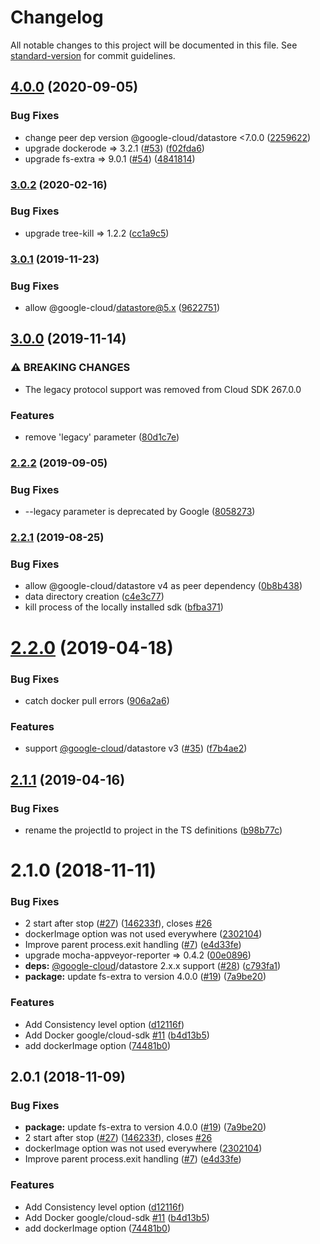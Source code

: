 # Changelog

All notable changes to this project will be documented in this file. See [standard-version](https://github.com/conventional-changelog/standard-version) for commit guidelines.

## [4.0.0](https://github.com/ert78gb/google-datastore-emulator/compare/v3.0.2...v4.0.0) (2020-09-05)


### Bug Fixes

* change peer dep version @google-cloud/datastore <7.0.0 ([2259622](https://github.com/ert78gb/google-datastore-emulator/commit/225962211483d2b8ac0ad8a3654774c501ae0c09))
* upgrade dockerode => 3.2.1 ([#53](https://github.com/ert78gb/google-datastore-emulator/issues/53)) ([f02fda6](https://github.com/ert78gb/google-datastore-emulator/commit/f02fda6e70bf3df8d6d58da807ea8e4dd69fa681))
* upgrade fs-extra => 9.0.1 ([#54](https://github.com/ert78gb/google-datastore-emulator/issues/54)) ([4841814](https://github.com/ert78gb/google-datastore-emulator/commit/4841814793b3ee8d18f115cbe05685a174396ae7))

### [3.0.2](https://github.com/ert78gb/google-datastore-emulator/compare/v3.0.1...v3.0.2) (2020-02-16)


### Bug Fixes

* upgrade tree-kill => 1.2.2 ([cc1a9c5](https://github.com/ert78gb/google-datastore-emulator/commit/cc1a9c554a7c90ca8110b0c05745a52c5f5db240))

### [3.0.1](https://github.com/ert78gb/google-datastore-emulator/compare/v3.0.0...v3.0.1) (2019-11-23)


### Bug Fixes

* allow @google-cloud/datastore@5.x ([9622751](https://github.com/ert78gb/google-datastore-emulator/commit/9622751292754a788bdffd8f0c51c580d7f9dd0a))

## [3.0.0](https://github.com/ert78gb/google-datastore-emulator/compare/v2.2.2...v3.0.0) (2019-11-14)


### ⚠ BREAKING CHANGES

* The legacy protocol support was removed from Cloud SDK 267.0.0

### Features

* remove 'legacy' parameter ([80d1c7e](https://github.com/ert78gb/google-datastore-emulator/commit/80d1c7e0222bccf64297755ddd449effff76f8d2))

### [2.2.2](https://github.com/ert78gb/google-datastore-emulator/compare/v2.2.1...v2.2.2) (2019-09-05)


### Bug Fixes

* --legacy parameter is deprecated by Google ([8058273](https://github.com/ert78gb/google-datastore-emulator/commit/8058273))

### [2.2.1](https://github.com/ert78gb/google-datastore-emulator/compare/v2.2.0...v2.2.1) (2019-08-25)


### Bug Fixes

* allow @google-cloud/datastore v4 as peer dependency ([0b8b438](https://github.com/ert78gb/google-datastore-emulator/commit/0b8b438))
* data directory creation ([c4e3c77](https://github.com/ert78gb/google-datastore-emulator/commit/c4e3c77))
* kill process of the locally installed sdk ([bfba371](https://github.com/ert78gb/google-datastore-emulator/commit/bfba371))

<a name="2.2.0"></a>
# [2.2.0](https://github.com/ert78gb/google-datastore-emulator/compare/v2.1.1...v2.2.0) (2019-04-18)


### Bug Fixes

* catch docker pull errors ([906a2a6](https://github.com/ert78gb/google-datastore-emulator/commit/906a2a6))


### Features

* support [@google-cloud](https://github.com/google-cloud)/datastore v3 ([#35](https://github.com/ert78gb/google-datastore-emulator/issues/35)) ([f7b4ae2](https://github.com/ert78gb/google-datastore-emulator/commit/f7b4ae2))



<a name="2.1.1"></a>
## [2.1.1](https://github.com/ert78gb/google-datastore-emulator/compare/v2.1.0...v2.1.1) (2019-04-16)


### Bug Fixes

* rename the projectId to project in the TS definitions ([b98b77c](https://github.com/ert78gb/google-datastore-emulator/commit/b98b77c))



<a name="2.1.0"></a>
# 2.1.0 (2018-11-11)


### Bug Fixes

* 2 start after stop ([#27](https://github.com/ert78gb/google-datastore-emulator/issues/27)) ([146233f](https://github.com/ert78gb/google-datastore-emulator/commit/146233f)), closes [#26](https://github.com/ert78gb/google-datastore-emulator/issues/26)
* dockerImage option was not used everywhere ([2302104](https://github.com/ert78gb/google-datastore-emulator/commit/2302104))
* Improve parent process.exit handling ([#7](https://github.com/ert78gb/google-datastore-emulator/issues/7)) ([e4d33fe](https://github.com/ert78gb/google-datastore-emulator/commit/e4d33fe))
* upgrade mocha-appveyor-reporter => 0.4.2 ([00e0896](https://github.com/ert78gb/google-datastore-emulator/commit/00e0896))
* **deps:** [@google-cloud](https://github.com/google-cloud)/datastore 2.x.x support ([#28](https://github.com/ert78gb/google-datastore-emulator/issues/28)) ([c793fa1](https://github.com/ert78gb/google-datastore-emulator/commit/c793fa1))
* **package:** update fs-extra to version 4.0.0 ([#19](https://github.com/ert78gb/google-datastore-emulator/issues/19)) ([7a9be20](https://github.com/ert78gb/google-datastore-emulator/commit/7a9be20))


### Features

* Add Consistency level option ([d12116f](https://github.com/ert78gb/google-datastore-emulator/commit/d12116f))
* Add Docker google/cloud-sdk [#11](https://github.com/ert78gb/google-datastore-emulator/issues/11) ([b4d13b5](https://github.com/ert78gb/google-datastore-emulator/commit/b4d13b5))
* add dockerImage option ([74481b0](https://github.com/ert78gb/google-datastore-emulator/commit/74481b0))



<a name="2.0.1"></a>
## 2.0.1 (2018-11-09)


### Bug Fixes

* **package:** update fs-extra to version 4.0.0 ([#19](https://github.com/ert78gb/google-datastore-emulator/issues/19)) ([7a9be20](https://github.com/ert78gb/google-datastore-emulator/commit/7a9be20))
* 2 start after stop ([#27](https://github.com/ert78gb/google-datastore-emulator/issues/27)) ([146233f](https://github.com/ert78gb/google-datastore-emulator/commit/146233f)), closes [#26](https://github.com/ert78gb/google-datastore-emulator/issues/26)
* dockerImage option was not used everywhere ([2302104](https://github.com/ert78gb/google-datastore-emulator/commit/2302104))
* Improve parent process.exit handling ([#7](https://github.com/ert78gb/google-datastore-emulator/issues/7)) ([e4d33fe](https://github.com/ert78gb/google-datastore-emulator/commit/e4d33fe))


### Features

* Add Consistency level option ([d12116f](https://github.com/ert78gb/google-datastore-emulator/commit/d12116f))
* Add Docker google/cloud-sdk [#11](https://github.com/ert78gb/google-datastore-emulator/issues/11) ([b4d13b5](https://github.com/ert78gb/google-datastore-emulator/commit/b4d13b5))
* add dockerImage option ([74481b0](https://github.com/ert78gb/google-datastore-emulator/commit/74481b0))
